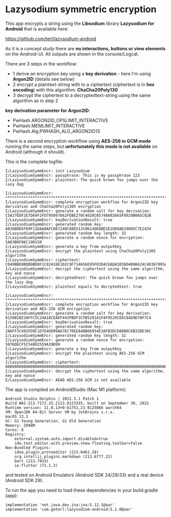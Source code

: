 # Lazysodium symmetric encryption

This app encrypts a string using the **Libsodium** library **Lazysodium for Android** that is available here:

https://github.com/terl/lazysodium-android

As it is a concept study there are **no interactions, buttons or view elements** on the Android-UI. 
All outputs are shown in the console/Logcat.

There are 3 steps in the workflow:
* 1 derive an encryption key using a **key derivation** - here I'm using **Argon2ID** (details see below)
* 2 encrypt a plaintext-string with to a ciphertext (ciphertext is in **hex encoding**) with this algorithm: **ChaCha20Poly130**
* 3 decrypt the ciphertext to a decryptedtext-string using the same algorithm as in step 2

**key derivation parameter for Argon2ID**:
* PwHash.ARGON2ID_OPSLIMIT_INTERACTIVE
* PwHash.MEMLIMIT_INTERACTIVE
* PwHash.Alg.PWHASH_ALG_ARGON2ID13

There is a second encryption workflow using **AES-256 in GCM mode** running the same steps, but **unfortunately 
this mode is not available** on Android (although it should). 

This is the complete logfile:

```plaintext
I/LazysodiumSymmEncr: init Lazysodium
I/LazysodiumSymmEncr: passphrase: This is my passphrase 123
I/LazysodiumSymmEncr: plaintext: The quick brown fox jumps over the lazy dog

I/LazysodiumSymmEncr: ******************************************************************************************
I/LazysodiumSymmEncr: complete encryption workflow for Argon2ID key derivation and ChaCha20Poly1305 encryption
I/LazysodiumSymmEncr: generate a random salt for key derivation: C5A37EDF2E7D64F2FD795097862FEBE270C4028C05746602665F8929B0A5C02B
I/LazysodiumSymmEncr: keyDerivationResult: true
I/LazysodiumSymmEncr: generated random key: A826B0D5F69F11DAA8AFC067240C88D513C0614DE8BD1E1D68AD29085C7E2434
I/LazysodiumSymmEncr: generated random key length: 32
I/LazysodiumSymmEncr: generate a random nonce for encryption: 5A83B0F06C19D150
I/LazysodiumSymmEncr: generate a key from outputKey
I/LazysodiumSymmEncr: encrypt the plaintext using ChaCha20Poly1305 algorithm
I/LazysodiumSymmEncr: ciphertext: CD49BBE0BDB9BD0F1C82418E1D2C9F714656E95F03D4CEADA3036D4806624C4D367095AF712788525872EF6EF8D82BD1D8D34995EBAEBE7354581D
I/LazysodiumSymmEncr: decrypt the ciphertext using the same algorithm, key and nonce
I/LazysodiumSymmEncr: decryptedtext: The quick brown fox jumps over the lazy dog
I/LazysodiumSymmEncr: plaintext equals to decrptedtext: true

I/LazysodiumSymmEncr: ******************************************************************************************
I/LazysodiumSymmEncr: complete encryption workflow for Argon2ID key derivation and AES-256 GCM encryption
I/LazysodiumSymmEncr: generate a random salt for key derivation: 8150B1B23AFFC5C24A18CEAEF443FBDF3CFB5291A1F4F9529CE6C84D9D70F7C4
I/LazysodiumSymmEncr: keyDerivationResult: true
I/LazysodiumSymmEncr: generated random key: 2A6FF3C492FD9C1D7E46D99AA7EC70EEA4BB66954E3AFB3DCD88B8C6B33DE30C
I/LazysodiumSymmEncr: generated random key length: 32
I/LazysodiumSymmEncr: generate a random nonce for encryption: 5076DECF5C54002559A39D99
I/LazysodiumSymmEncr: generate a key from outputKey
I/LazysodiumSymmEncr: encrypt the plaintext using AES-256 GCM algorithm
I/LazysodiumSymmEncr: ciphertext: 0000000000000000000000000000000000000000000000000000000000000000000000000000000000000000000000000000000000000000000000
I/LazysodiumSymmEncr: decrypt the ciphertext using the same algorithm, key and nonce
E/LazysodiumSymmEncr: AEAD AES-256 GCM is not available
```


The app is compiled on AndroidStudio (Mac M1 platform):
```plaintext
Android Studio Dolphin | 2021.3.1 Patch 1
Build #AI-213.7172.25.2113.9123335, built on September 30, 2022
Runtime version: 11.0.13+0-b1751.21-8125866 aarch64
VM: OpenJDK 64-Bit Server VM by JetBrains s.r.o.
macOS 13.1
GC: G1 Young Generation, G1 Old Generation
Memory: 2048M
Cores: 8
Registry:
    external.system.auto.import.disabled=true
    ide.text.editor.with.preview.show.floating.toolbar=false
Non-Bundled Plugins:
    idea.plugin.protoeditor (213.6461.28)
    org.intellij.plugins.markdown (213.6777.22)
    Dart (213.7433)
    io.flutter (71.1.3)
```

and tested on Android Emulators (Android SDK 24/29/33) and a real device (Android SDK 29).

To run the app you need to load these dependencies in your build.gradle (app):
```plaintext
implementation 'net.java.dev.jna:jna:5.12.1@aar'
implementation 'com.goterl:lazysodium-android:5.1.0@aar'
```


